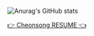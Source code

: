 ![Anurag's GitHub stats](https://github-readme-stats-git-masterrstaa-rickstaa.vercel.app/api?username=cheonsong&count_private=true&show_icons=true&bg_color=30,9CECFB,0052D4&title_color=fff&text_color=fff&icon_color=fff&hide_border=true)

<a href="https://cheonsong.notion.site/ac5f8ef5a64e4399b8c7d8a7f5a08391"> 👉 Cheonsong RESUME 👈 <a>
